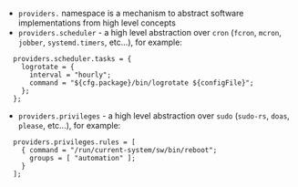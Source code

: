 - `providers.` namespace is a mechanism to abstract software implementations from high level concepts
- `providers.scheduler` - a high level abstraction over `cron` (`fcron`, `mcron`, `jobber`, `systemd.timers`, etc...), for example:

```
  providers.scheduler.tasks = {
    logrotate = {
      interval = "hourly";
      command = "${cfg.package}/bin/logrotate ${configFile}";
    };
  };
```

- `providers.privileges` - a high level abstraction over `sudo` (`sudo-rs`, `doas`, `please`, etc...), for example:

```
  providers.privileges.rules = [
    { command = "/run/current-system/sw/bin/reboot";
      groups = [ "automation" ];
    }
  ];
```
